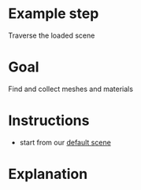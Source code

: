 Example step
============
Traverse the loaded scene

Goal
====
Find and collect meshes and materials  

Instructions
============

+ start from our [default scene](../examples/00_default_scene.html)


Explanation
===========
